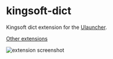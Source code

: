 # kingsoft-dict
Kingsoft dict extension for the [Ulauncher](https://ulauncher.io/).

[Other extensions](https://ext.ulauncher.io/)

![extension screenshot](https://i.imgur.com/1NiDqKI.png)
